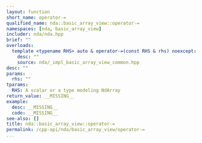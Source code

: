 ```yaml
---
layout: function
short_name: operator-=
qualified_name: nda::basic_array_view::operator-=
namespaces: [nda, basic_array_view]
includer: nda/nda.hpp
brief: ""
overloads:
  template <typename RHS> auto & operator-=(const RHS & rhs) noexcept:
    desc: ""
    source: nda/_impl_basic_array_view_common.hpp
desc: ""
params:
  rhs: ""
tparams:
  RHS: A scalar or a type modeling NdArray
return_value: __MISSING__
example:
  desc: __MISSING__
  code: __MISSING__
see-also: []
title: nda::basic_array_view::operator-=
permalink: /cpp-api/nda/basic_array_view/operator-=
...
```



